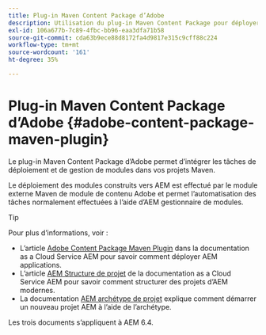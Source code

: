 ```yaml
---
title: Plug-in Maven Content Package d’Adobe
description: Utilisation du plug-in Maven Content Package pour déployer des applications AEM
exl-id: 106a677b-7c89-4fbc-bb96-eaa3dfa71b58
source-git-commit: cda63b9ece88d8172fa4d9817e315c9cff88c224
workflow-type: tm+mt
source-wordcount: '161'
ht-degree: 35%

---
```


# Plug-in Maven Content Package d’Adobe {#adobe-content-package-maven-plugin}

Le plug-in Maven Content Package d’Adobe permet d’intégrer les tâches de déploiement et de gestion de modules dans vos projets Maven.

Le déploiement des modules construits vers AEM est effectué par le module externe Maven de module de contenu Adobe et permet l’automatisation des tâches normalement effectuées à l’aide d’AEM gestionnaire de modules.

>[!TIP]
>
>Pour plus d’informations, voir :
>
>* L’article [Adobe Content Package Maven Plugin](https://experienceleague.adobe.com/docs/experience-manager-cloud-service/implementing/developer-tools/maven-plugin.html#developer-tools) dans la documentation as a Cloud Service AEM pour savoir comment déployer AEM applications.
>* L’article [AEM Structure de projet](https://docs.adobe.com/content/help/fr-FR/experience-manager-cloud-service/implementing/developing/aem-project-content-package-structure.html) de la documentation as a Cloud Service AEM pour savoir comment structurer des projets d’AEM modernes.
>* La documentation [AEM archétype de projet](https://docs.adobe.com/content/help/fr-FR/experience-manager-core-components/using/developing/archetype/overview.html) explique comment démarrer un nouveau projet AEM à l’aide de l’archétype.
>
>Les trois documents s’appliquent à AEM 6.4.
